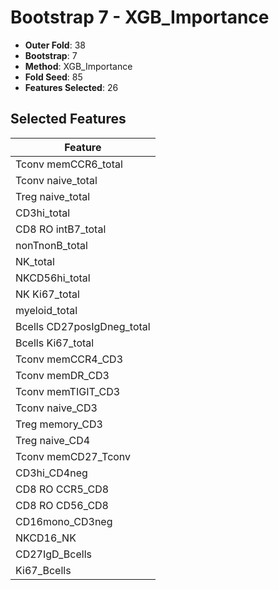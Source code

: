 # Bootstrap 7 - XGB_Importance

- **Outer Fold**: 38
- **Bootstrap**: 7
- **Method**: XGB_Importance
- **Fold Seed**: 85
- **Features Selected**: 26

## Selected Features

| Feature |
|---------|
| Tconv memCCR6_total |
| Tconv naive_total |
| Treg naive_total |
| CD3hi_total |
| CD8 RO intB7_total |
| nonTnonB_total |
| NK_total |
| NKCD56hi_total |
| NK Ki67_total |
| myeloid_total |
| Bcells CD27posIgDneg_total |
| Bcells Ki67_total |
| Tconv memCCR4_CD3 |
| Tconv memDR_CD3 |
| Tconv memTIGIT_CD3 |
| Tconv naive_CD3 |
| Treg memory_CD3 |
| Treg naive_CD4 |
| Tconv memCD27_Tconv |
| CD3hi_CD4neg |
| CD8 RO CCR5_CD8 |
| CD8 RO CD56_CD8 |
| CD16mono_CD3neg |
| NKCD16_NK |
| CD27IgD_Bcells |
| Ki67_Bcells |
